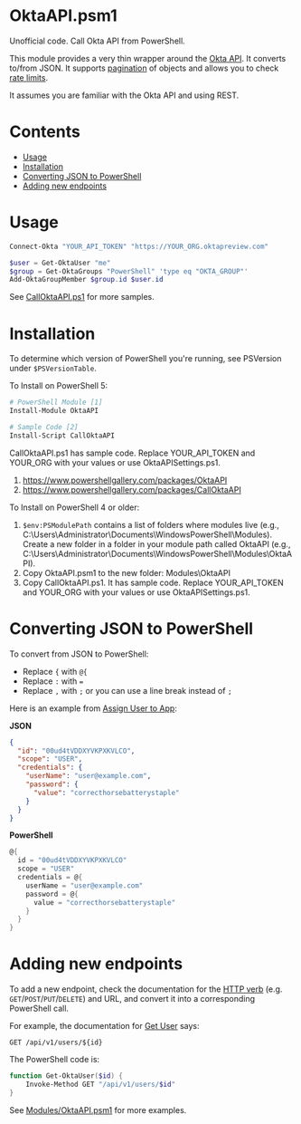 # OktaAPI.psm1
Unofficial code. Call Okta API from PowerShell.

This module provides a very thin wrapper around the [Okta API](https://developer.okta.com/documentation/). It converts to/from JSON. It supports [pagination](https://developer.okta.com/docs/api/getting_started/design_principles#pagination) of objects and allows you to check [rate limits](https://developer.okta.com/docs/api/getting_started/rate-limits).

It assumes you are familiar with the Okta API and using REST.

# Contents
- [Usage](#usage)
- [Installation](#installation)
- [Converting JSON to PowerShell](#converting-json-to-powershell)
- [Adding new endpoints](#adding-new-endpoints)

# Usage
```powershell
Connect-Okta "YOUR_API_TOKEN" "https://YOUR_ORG.oktapreview.com"

$user = Get-OktaUser "me"
$group = Get-OktaGroups "PowerShell" 'type eq "OKTA_GROUP"'
Add-OktaGroupMember $group.id $user.id
```

See [CallOktaAPI.ps1](CallOktaAPI.ps1) for more samples.

# Installation
To determine which version of PowerShell you're running, see PSVersion under `$PSVersionTable`.

To Install on PowerShell 5:

```powershell
# PowerShell Module [1]
Install-Module OktaAPI

# Sample Code [2]
Install-Script CallOktaAPI
```
CallOktaAPI.ps1 has sample code. Replace YOUR_API_TOKEN and YOUR_ORG with your values or use OktaAPISettings.ps1.

1. https://www.powershellgallery.com/packages/OktaAPI
2. https://www.powershellgallery.com/packages/CallOktaAPI

To Install on PowerShell 4 or older:

1. `$env:PSModulePath` contains a list of folders where modules live (e.g., C:\Users\Administrator\Documents\WindowsPowerShell\Modules). 
Create a new folder in a folder in your module path called OktaAPI (e.g., C:\Users\Administrator\Documents\WindowsPowerShell\Modules\OktaAPI).
2. Copy OktaAPI.psm1 to the new folder: Modules\OktaAPI
3. Copy CallOktaAPI.ps1. It has sample code. Replace YOUR_API_TOKEN and YOUR_ORG with your values or use OktaAPISettings.ps1.

# Converting JSON to PowerShell
To convert from JSON to PowerShell:
* Replace `{` with `@{`
* Replace `:` with `=`
* Replace `,` with `;` or you can use a line break instead of `;`

Here is an example from [Assign User to App](https://developer.okta.com/docs/api/resources/apps#assign-user-to-application-for-sso):

**JSON**
```json
{
  "id": "00ud4tVDDXYVKPXKVLCO",
  "scope": "USER",
  "credentials": {
    "userName": "user@example.com",
    "password": {
      "value": "correcthorsebatterystaple"
    }
  }
}
```

**PowerShell**
```powershell
@{
  id = "00ud4tVDDXYVKPXKVLCO"
  scope = "USER"
  credentials = @{
    userName = "user@example.com"
    password = @{
      value = "correcthorsebatterystaple"
    }
  }
}
```

# Adding new endpoints
To add a new endpoint, check the documentation for the [HTTP verb](https://developer.okta.com/docs/api/getting_started/design_principles#http-verbs) (e.g. `GET`/`POST`/`PUT`/`DELETE`) and URL, and convert it into a corresponding PowerShell call.

For example, the documentation for [Get User](https://developer.okta.com/docs/api/resources/users#get-user) says:
```
GET /api/v1/users/${id}
```

The PowerShell code is:
```powershell
function Get-OktaUser($id) {
    Invoke-Method GET "/api/v1/users/$id"
}
```

See [Modules/OktaAPI.psm1](Modules/OktaAPI.psm1) for more examples.
